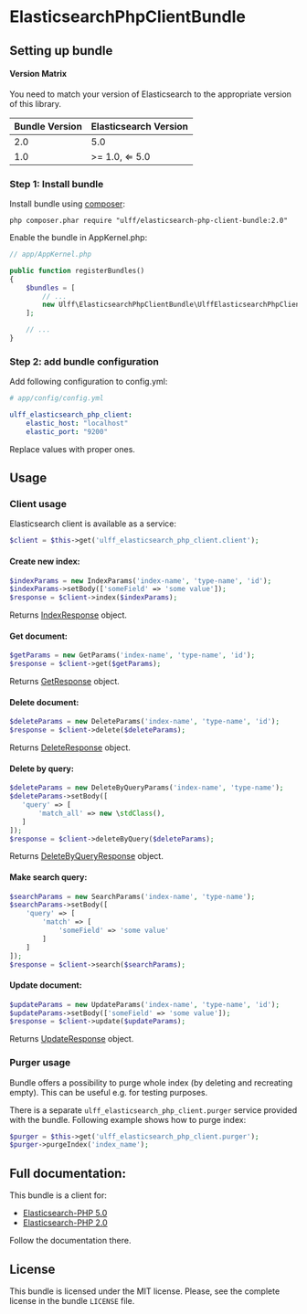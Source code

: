 # ElasticsearchPhpClientBundle


## Setting up bundle

#### Version Matrix
You need to match your version of Elasticsearch to the appropriate version of this library.

|Bundle Version|Elasticsearch Version|
|---|---|
|2.0|5.0|
|1.0|>= 1.0, ⇐ 5.0|


### Step 1: Install bundle

Install bundle using [composer](https://getcomposer.org):

```
php composer.phar require "ulff/elasticsearch-php-client-bundle:2.0"
```

Enable the bundle in AppKernel.php:

```php
// app/AppKernel.php

public function registerBundles()
{
    $bundles = [
        // ...
        new Ulff\ElasticsearchPhpClientBundle\UlffElasticsearchPhpClientBundle(),
    ];

    // ...
}
```

### Step 2: add bundle configuration

Add following configuration to config.yml:

```yaml
# app/config/config.yml

ulff_elasticsearch_php_client:
    elastic_host: "localhost"
    elastic_port: "9200"
```

Replace values with proper ones.

## Usage

### Client usage

Elasticsearch client is available as a service:

```php
$client = $this->get('ulff_elasticsearch_php_client.client');
```

#### Create new index:

```php
$indexParams = new IndexParams('index-name', 'type-name', 'id');
$indexParams->setBody(['someField' => 'some value']);
$response = $client->index($indexParams);
```

Returns [IndexResponse](Model/IndexResponse.php) object.

#### Get document:

```php
$getParams = new GetParams('index-name', 'type-name', 'id');
$response = $client->get($getParams);
```

Returns [GetResponse](Model/GetResponse.php) object.

#### Delete document:

```php
$deleteParams = new DeleteParams('index-name', 'type-name', 'id');
$response = $client->delete($deleteParams);
```

Returns [DeleteResponse](Model/DeleteResponse.php) object.

#### Delete by query:

```php
$deleteParams = new DeleteByQueryParams('index-name', 'type-name');
$deleteParams->setBody([
   'query' => [
       'match_all' => new \stdClass(),
   ]
]);
$response = $client->deleteByQuery($deleteParams);
```

Returns [DeleteByQueryResponse](Model/DeleteByQueryResponse.php) object.

#### Make search query:

```php
$searchParams = new SearchParams('index-name', 'type-name');
$searchParams->setBody([
    'query' => [
        'match' => [
            'someField' => 'some value'
        ]
    ]
]);
$response = $client->search($searchParams);
```

#### Update document:

```php
$updateParams = new UpdateParams('index-name', 'type-name', 'id');
$updateParams->setBody(['someField' => 'some value']);
$response = $client->update($updateParams);
```

Returns [UpdateResponse](Model/UpdateResponse.php) object.

### Purger usage

Bundle offers a possibility to purge whole index (by deleting and recreating empty). This can be useful e.g. for
testing purposes.


There is a separate ```ulff_elasticsearch_php_client.purger``` service provided with the bundle.
Following example shows how to purge index:

```php
$purger = $this->get('ulff_elasticsearch_php_client.purger');
$purger->purgeIndex('index_name');
```

## Full documentation:

This bundle is a client for: 
 * [Elasticsearch-PHP 5.0](https://www.elastic.co/guide/en/elasticsearch/client/php-api/5.0/index.html)
 * [Elasticsearch-PHP 2.0](https://www.elastic.co/guide/en/elasticsearch/client/php-api/2.0/index.html)

Follow the documentation there.

## License

This bundle is licensed under the MIT license. Please, see the complete license in the bundle ```LICENSE``` file.
